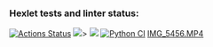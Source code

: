 ### Hexlet tests and linter status:
[![Actions Status](https://github.com/LUDVIG-BAISER/python-project-50/actions/workflows/hexlet-check.yml/badge.svg)](https://github.com/LUDVIG-BAISER/python-project-50/actions)
<a href="https://codeclimate.com/github/LUDVIG-BAISER/python-project-50/maintainability"><img src="https://api.codeclimate.com/v1/badges/d4cda0b0f4bffdbfe6be/maintainability" /></a>>
<a href="https://codeclimate.com/github/LUDVIG-BAISER/python-project-50/test_coverage"><img src="https://api.codeclimate.com/v1/badges/d4cda0b0f4bffdbfe6be/test_coverage" /></a>
[![Python CI](https://github.com/LUDVIG-BAISER/python-project-50/actions/workflows/python-ci.yml/badge.svg)](https://github.com/LUDVIG-BAISER/python-project-50/actions/workflows/python-ci.yml)
[IMG_5456.MP4](..%2FDesktop%2FIMG_5456.MP4)